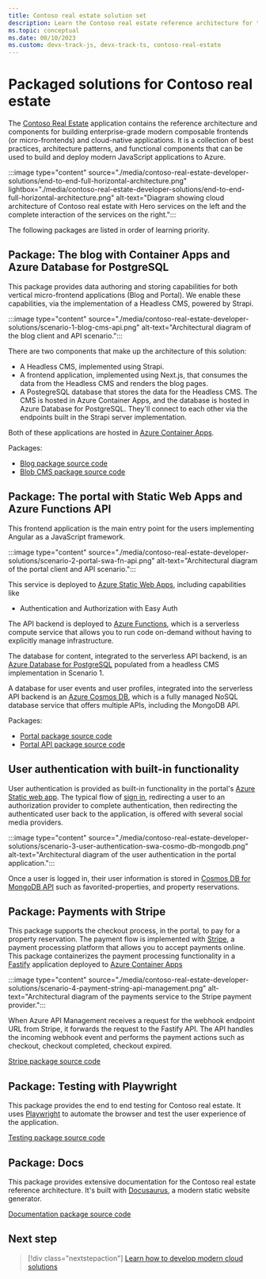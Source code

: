 ```yaml
---
title: Contoso real estate solution set
description: Learn the Contoso real estate reference architecture for this enterprise-grade modern composable cloud-native application and its scenarios.
ms.topic: conceptual
ms.date: 08/10/2023
ms.custom: devx-track-js, devx-track-ts, contoso-real-estate
---
```


# Packaged solutions for Contoso real estate 

The [Contoso Real Estate](https://github.com/Azure-Samples/contoso-real-estate) application contains the reference architecture and components for building enterprise-grade modern composable frontends (or micro-frontends) and cloud-native applications. It is a collection of best practices, architecture patterns, and functional components that can be used to build and deploy modern JavaScript applications to Azure.

:::image type="content" source="./media/contoso-real-estate-developer-solutions/end-to-end-full-horizontal-architecture.png" lightbox="./media/contoso-real-estate-developer-solutions/end-to-end-full-horizontal-architecture.png" alt-text="Diagram showing cloud architecture of Contoso real estate with Hero services on the left and the complete interaction of the services on the right.":::

The following packages are listed in order of learning priority.

## Package: The blog with Container Apps and Azure Database for PostgreSQL

This package provides data authoring and storing capabilities for both vertical micro-frontend applications (Blog and Portal). We enable these capabilities, via the implementation of a Headless CMS, powered by Strapi. 

:::image type="content" source="./media/contoso-real-estate-developer-solutions/scenario-1-blog-cms-api.png" alt-text="Architectural diagram of the blog client and API scenario.":::

There are two components that make up the architecture of this solution:

- A Headless CMS, implemented using Strapi.
- A frontend application, implemented using Next.js, that consumes the data from the Headless CMS and renders the blog pages.
- A PostegreSQL database that stores the data for the Headless CMS. The CMS is hosted in Azure Container Apps, and the database is hosted in Azure Database for PostgreSQL. They'll connect to each other via the endpoints built in the Strapi server implementation.

Both of these applications are hosted in [Azure Container Apps](/azure/container-apps/overview).

Packages:

* [Blog package source code](https://github.com/Azure-Samples/contoso-real-estate/tree/main/packages/blog)
* [Blob CMS package source code](https://github.com/Azure-Samples/contoso-real-estate/tree/main/packages/blog-cms)

## Package: The portal with Static Web Apps and Azure Functions API

This frontend application is the main entry point for the users implementing Angular as a JavaScript framework. 

:::image type="content" source="./media/contoso-real-estate-developer-solutions/scenario-2-portal-swa-fn-api.png" alt-text="Architectural diagram of the portal client and API scenario.":::

This service is deployed to [Azure Static Web Apps](/azure/static-web-apps/authentication-authorization), including capabilities like 
  - Authentication and Authorization with Easy Auth

The API backend is deployed to [Azure Functions](/azure/azure-functions/), which is a serverless compute service that allows you to run code on-demand without having to explicitly manage infrastructure.

The database for content, integrated to the serverless API backend, is an [Azure Database for PostgreSQL](https://azure.microsoft.com/services/postgresql/) populated from a headless CMS implementation in Scenario 1.

A database for user events and user profiles, integrated into the serverless API backend is an [Azure Cosmos DB](https://azure.microsoft.com/services/cosmos-db/), which is a fully managed NoSQL database service that offers multiple APIs, including the MongoDB API. 

Packages:

* [Portal package source code](https://github.com/Azure-Samples/contoso-real-estate/tree/main/packages/portal)
* [Portal API package source code](https://github.com/Azure-Samples/contoso-real-estate/tree/main/packages/api)

## User authentication with built-in functionality

User authentication is provided as built-in functionality in the portal's [Azure Static web app](/azure/static-web-apps/). The typical flow of [sign in](/azure/static-web-apps/authentication-authorization), redirecting a user to an authorization provider to complete authentication, then redirecting the authenticated user back to the application, is offered with several social media providers.

:::image type="content" source="./media/contoso-real-estate-developer-solutions/scenario-3-user-authentication-swa-cosmo-db-mongodb.png" alt-text="Architectural diagram of the user authentication in the portal application.":::

Once a user is logged in, their user information is stored in [Cosmos DB for MongoDB API](/azure/cosmos-db/mongodb/choose-model) such as favorited-properties, and property reservations. 

## Package: Payments with Stripe

This package supports the checkout process, in the portal, to pay for a property reservation. The payment flow is implemented with [Stripe](https://stripe.com/), a payment processing platform that allows you to accept payments online.
This package containerizes the payment processing functionality in a [Fastify](https://fastify.dev/) application deployed to [Azure Container Apps](/azure/container-apps/overview)

:::image type="content" source="./media/contoso-real-estate-developer-solutions/scenario-4-payment-string-api-management.png" alt-text="Architectural diagram of the payments service to the Stripe payment provider.":::

When Azure API Management receives a request for the webhook endpoint URL from Stripe, it forwards the request to the Fastify API. The API handles the incoming webhook event and performs the payment actions such as checkout, checkout completed, checkout expired. 

[Stripe package source code](https://github.com/Azure-Samples/contoso-real-estate/tree/main/packages/stripe)

## Package: Testing with Playwright

This package provides the end to end testing for Contoso real estate. It uses [Playwright](https://playwright.dev/) to automate the browser and test the user experience of the application. 

[Testing package source code](https://github.com/Azure-Samples/contoso-real-estate/tree/main/packages/testing)

## Package: Docs

This package provides extensive documentation for the Contoso real estate reference architecture. It's built with [Docusaurus](https://docusaurus.io/), a modern static website generator. 

[Documentation package source code](https://github.com/Azure-Samples/contoso-real-estate/tree/main/packages/docs)

## Next step

> [!div class="nextstepaction"]
> [Learn how to develop modern cloud solutions](contoso-real-estate-developer-tools.md)
